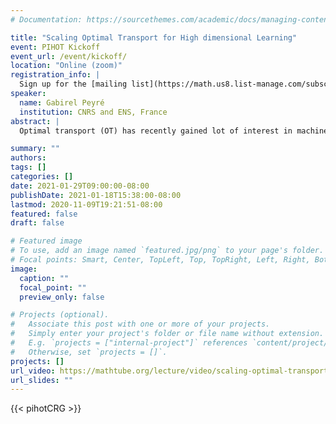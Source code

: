 ```yaml
---
# Documentation: https://sourcethemes.com/academic/docs/managing-content/

title: "Scaling Optimal Transport for High dimensional Learning"
event: PIHOT Kickoff
event_url: /event/kickoff/
location: "Online (zoom)"
registration_info: |
  Sign up for the [mailing list](https://math.us8.list-manage.com/subscribe/post?u=c9cc3beec9fa57d7299ac161c&id=845fe9abdc) to receive the connection details
speaker:
  name: Gabirel Peyré
  institution: CNRS and ENS, France
abstract: |
  Optimal transport (OT) has recently gained lot of interest in machine learning. It is a natural tool to compare in a geometrically faithful way probability distributions. It finds applications in both supervised learning (using geometric loss functions) and unsupervised learning (to perform generative model fitting). OT is however plagued by the curse of dimensionality, since it might require a number of samples which grows exponentially with the dimension. In this talk, I will explain how to leverage entropic regularization methods to define computationally efficient loss functions, approximating OT with a better sample complexity. More information and references can be found on the website of our book "Computational Optimal Transport" https://optimaltransport.github.io/

summary: ""
authors: 
tags: []
categories: []
date: 2021-01-29T09:00:00-08:00
publishDate: 2021-01-18T15:38:00-08:00
lastmod: 2020-11-09T19:21:51-08:00
featured: false
draft: false

# Featured image
# To use, add an image named `featured.jpg/png` to your page's folder.
# Focal points: Smart, Center, TopLeft, Top, TopRight, Left, Right, BottomLeft, Bottom, BottomRight.
image:
  caption: ""
  focal_point: ""
  preview_only: false

# Projects (optional).
#   Associate this post with one or more of your projects.
#   Simply enter your project's folder or file name without extension.
#   E.g. `projects = ["internal-project"]` references `content/project/deep-learning/index.md`.
#   Otherwise, set `projects = []`.
projects: []
url_video: https://mathtube.org/lecture/video/scaling-optimal-transport-high-dimensional-learning
url_slides: ""
---
```

{{< pihotCRG >}}
